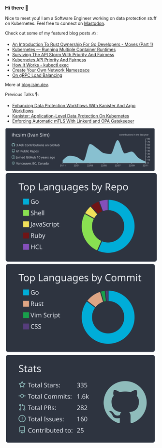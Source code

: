 ### Hi there 👋

Nice to meet you! I am a Software Engineer working on data protection stuff on Kubernetes. Feel free to connect on <a href="https://hachyderm.io/@ihcsim">Mastodon</a>.

Check out some of my featured blog posts ✍️:

* [An Introduction To Rust Ownership For Go Developers - Moves (Part 1)](https://itnext.io/an-introduction-to-rust-ownership-for-go-developers-moves-part-1-413450497d4d?sk=9fbe89cdf488a224bbae1c7bf7885abb)
* [Kubernetes — Running Multiple Container Runtimes](https://ihcsim.medium.com/kubernetes-running-multiple-container-runtimes-65220b4f9ef4)
* [Surviving The API Storm With Priority And Fairness](https://www.openshift.com/blog/surviving-the-api-storm-with-api-priority-fairness)
* [Kubernetes API Priority And Fairness](https://itnext.io/kubernetes-api-priority-and-fairness-b1ef2b8a26a2?sk=8caee3ff05dc17de1abe2dad0bb66ac3)
* [How It Works - kubectl exec](https://itnext.io/how-it-works-kubectl-exec-e31325daa910?sk=e5261140e813905ff72ec2d7fd12ddf3)
* [Create Your Own Network Namespace](https://itnext.io/create-your-own-network-namespace-90aaebc745d?sk=96542e5aca4696282c43bb70175f0801)
* [On gRPC Load Balancing](https://itnext.io/on-grpc-load-balancing-683257c5b7b3)

More at [blog.isim.dev](https://blog.isim.dev).

Previous Talks 🎙️:

* [Enhancing Data Protection Workflows With Kanister And Argo Workflows](https://youtu.be/nqfP1e9jeU4)
* [Kanister: Application-Level Data Protection On Kubernetes](https://youtu.be/GSgFwAHLziA)
* [Enforcing Automatic mTLS With Linkerd and OPA Gatekeeper](https://youtu.be/gMaGVHnvNfs)

![](https://raw.githubusercontent.com/ihcsim/ihcsim/main/profile-summary-card-output/nord_dark/0-profile-details.svg)
![](https://raw.githubusercontent.com/ihcsim/ihcsim/main/profile-summary-card-output/nord_dark/1-repos-per-language.svg)
![](https://raw.githubusercontent.com/ihcsim/ihcsim/main/profile-summary-card-output/nord_dark/2-most-commit-language.svg)
![](https://raw.githubusercontent.com/ihcsim/ihcsim/main/profile-summary-card-output/nord_dark/3-stats.svg)
